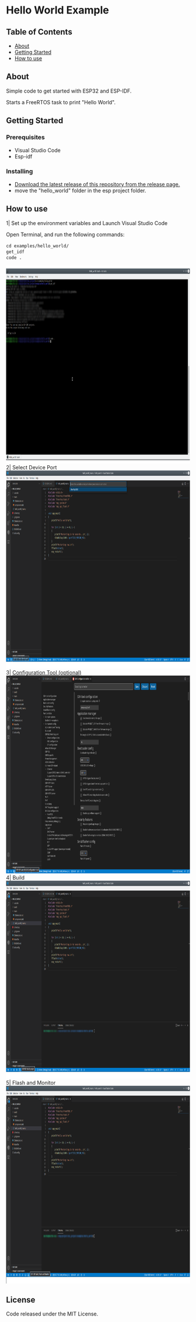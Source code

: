 # Hello World Example

## Table of Contents

- [About](#about)
- [Getting Started](#getting_started)
- [How to use](#usage)

## About <a name = "about"></a>

Simple code to get started with ESP32 and ESP-IDF.

Starts a FreeRTOS task to print "Hello World".


## Getting Started <a name = "getting_started"></a>

### Prerequisites

- Visual Studio Code
- Esp-idf


### Installing

- [Download the latest release of this repository from the release page.](https://github.com/mectho/esp32/releases)
- move the "hello_world" folder in the esp project folder.

## How to use <a name = "usage"></a>
1| Set up the environment variables and Launch Visual Studio Code 

Open Terminal, and run the following commands:

```
cd examples/hello_world/
get_idf
code .
```

<img width="960" height="540" src="/resources/hello_world/Console.png"/>
2| Select Device Port

<img width="960" height="540" src="/resources/hello_world/DevicePort.png"/>
3| <a href="https://docs.espressif.com/projects/esp-idf/en/latest/esp32/api-reference/kconfig.html">Configuration Tool (optional)</a> 

<img width="960" height="540" src="/resources/hello_world/ConfigurationTool.png"/>
4| Build

<img width="960" height="540" src="/resources/hello_world/Build.png"/>
5| Flash and Monitor

<img width="960" height="540" src="/resources/hello_world/FlashMonitor.png"/>

## License

Code released under the MIT License.
